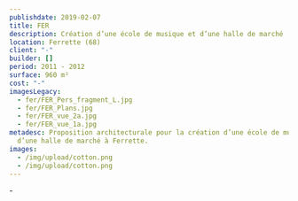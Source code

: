 ```yaml
---
publishdate: 2019-02-07
title: FER
description: Création d’une école de musique et d’une halle de marché
location: Ferrette (68)
client: "-"
builder: []
period: 2011 - 2012
surface: 960 m²
cost: "-"
imagesLegacy:
  - fer/FER_Pers_fragment_L.jpg
  - fer/FER_Plans.jpg
  - fer/FER_vue_2a.jpg
  - fer/FER_vue_1a.jpg
metadesc: Proposition architecturale pour la création d’une école de musique et
  d’une halle de marché à Ferrette.
images:
  - /img/upload/cotton.png
  - /img/upload/cotton.png
---
```

\-